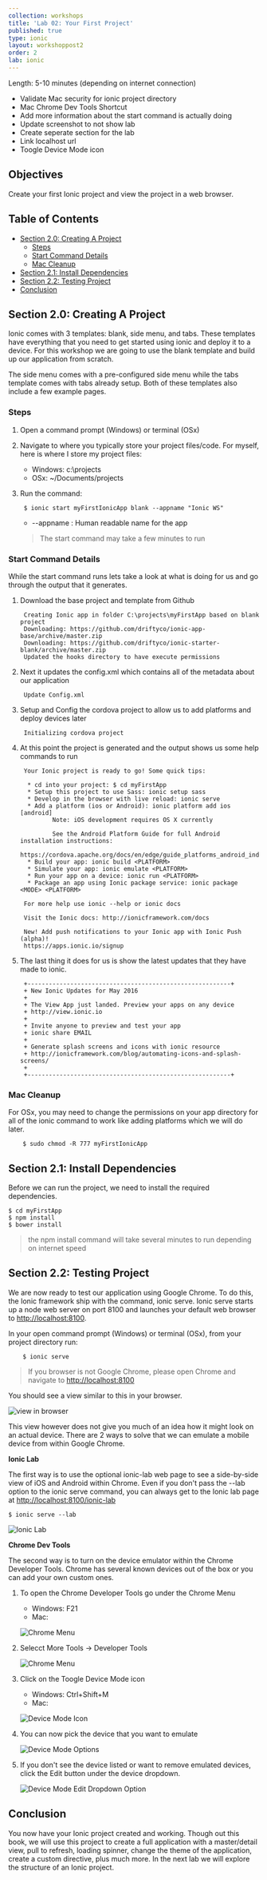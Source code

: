 ```yaml
---
collection: workshops
title: 'Lab 02: Your First Project'
published: true
type: ionic
layout: workshoppost2
order: 2
lab: ionic
---
```


Length: 5-10 minutes (depending on internet connection)

<div id="todo">
<ul>
<li>Validate Mac security for ionic project directory</li>
<li>Mac Chrome Dev Tools Shortcut</li>
<li class="done">Add more information about the start command is actually doing</li>
<li class="done">Update screenshot to not show lab</li>
<li class="done">Create seperate section for the lab</li>
<li class="done">Link localhost url</li>
<li class="done">Toogle Device Mode icon</li>
</ul>

</div>

## Objectives

Create your first Ionic project and view the project in a web browser.

<!-- START doctoc generated TOC please keep comment here to allow auto update -->
<!-- DON'T EDIT THIS SECTION, INSTEAD RE-RUN doctoc TO UPDATE -->
<h2>Table of Contents</h2>

- [Section 2.0: Creating A Project](#section-20-creating-a-project)
  - [Steps](#steps)
  - [Start Command Details](#start-command-details)
  - [Mac Cleanup](#mac-cleanup)
- [Section 2.1: Install Dependencies](#section-21-install-dependencies)
- [Section 2.2: Testing Project](#section-22-testing-project)
- [Conclusion](#conclusion)

<!-- END doctoc generated TOC please keep comment here to allow auto update -->

## Section 2.0: Creating A Project

Ionic comes with 3 templates: blank, side menu, and tabs.  These templates have everything that you need to get started using ionic and deploy it to a device.  For this workshop we are going to use the blank template and build up our application from scratch.

The side menu comes with a pre-configured side menu while the tabs template comes with tabs already setup.  Both of these templates also include a few example pages.

### Steps

1. Open a command prompt (Windows) or terminal (OSx)
1. Navigate to where you typically store your project files/code.  For myself, here is where I store my project files: 
    * Windows: c:\projects
    * OSx: ~/Documents/projects
1. Run the command:
    
        $ ionic start myFirstIonicApp blank --appname "Ionic WS"

    * --appname : Human readable name for the app

    > The start command may take a few minutes to run

### Start Command Details

While the start command runs lets take a look at what is doing for us and go through the output that it generates.

1. Download the base project and template from Github

        Creating Ionic app in folder C:\projects\myFirstApp based on blank project
        Downloading: https://github.com/driftyco/ionic-app-base/archive/master.zip
        Downloading: https://github.com/driftyco/ionic-starter-blank/archive/master.zip
        Updated the hooks directory to have execute permissions

1. Next it updates the config.xml which contains all of the metadata about our application

        Update Config.xml

1. Setup and Config the cordova project to allow us to add platforms and deploy devices later

        Initializing cordova project

1. At this point the project is generated and the output shows us some help commands to run

        Your Ionic project is ready to go! Some quick tips:

         * cd into your project: $ cd myFirstApp
         * Setup this project to use Sass: ionic setup sass
         * Develop in the browser with live reload: ionic serve
         * Add a platform (ios or Android): ionic platform add ios [android]
                Note: iOS development requires OS X currently

                See the Android Platform Guide for full Android installation instructions:
                https://cordova.apache.org/docs/en/edge/guide_platforms_android_index.md.html
         * Build your app: ionic build <PLATFORM>
         * Simulate your app: ionic emulate <PLATFORM>
         * Run your app on a device: ionic run <PLATFORM>
         * Package an app using Ionic package service: ionic package <MODE> <PLATFORM>

        For more help use ionic --help or ionic docs

        Visit the Ionic docs: http://ionicframework.com/docs

        New! Add push notifications to your Ionic app with Ionic Push (alpha)!
        https://apps.ionic.io/signup

1. The last thing it does for us is show the latest updates that they have made to ionic.

        +---------------------------------------------------------+
        + New Ionic Updates for May 2016
        +
        + The View App just landed. Preview your apps on any device
        + http://view.ionic.io
        +
        + Invite anyone to preview and test your app
        + ionic share EMAIL
        +
        + Generate splash screens and icons with ionic resource
        + http://ionicframework.com/blog/automating-icons-and-splash-screens/
        +
        +---------------------------------------------------------+

### Mac Cleanup

For OSx, you may need to change the permissions on your app directory for all of the ionic command to work like adding platforms which we will do later.

        $ sudo chmod -R 777 myFirstIonicApp 


## Section 2.1: Install Dependencies

Before we can run the project, we need to install the required dependencies.

    $ cd myFirstApp
    $ npm install
    $ bower install

> the npm install command will take several minutes to run depending on internet speed

## Section 2.2: Testing Project

We are now ready to test our application using Google Chrome.  To do this, the Ionic framework ship with the command, ionic serve.  Ionic serve starts up a node web server on port 8100 and launches your default web browser to [http://localhost:8100](http://localhost:8100).

In your open command prompt (Windows) or terminal (OSx), from your project directory run:

        $ ionic serve

>If you browser is not Google Chrome, please open Chrome and navigate to [http://localhost:8100](http://localhost:8100)

You should see a view similar to this in your browser.

![view in browser](../images/lab2/ionic-serve-png.png)

This view however does not give you much of an idea how it might look on an actual device.    There are 2 ways to solve that we can emulate a mobile device from within Google Chrome.

**Ionic Lab**

The first way is to use the optional ionic-lab web page to see a side-by-side view of iOS and Android within Chrome.  Even if you don't pass the --lab option to the ionic serve command, you can always get to the Ionic lab page at [http://localhost:8100/ionic-lab](http://localhost:8100/ionic-lab)

    $ ionic serve --lab

![Ionic Lab](../images/lab2/ionic-serve-lab.png)

**Chrome Dev Tools**

The second way is to turn on the device emulator within the Chrome Developer Tools.  Chrome has several known devices out of the box or you can add your own custom ones.

1. To open the Chrome Developer Tools go under the Chrome Menu
    * Windows: F21
    * Mac:

    ![Chrome Menu](../images/lab2/menu-icon.png)

1. Selecct More Tools -> Developer Tools

    ![Chrome Menu](../images/lab2/menu-dev-tools.png)

1. Click on the Toogle Device Mode icon
    * Windows: Ctrl+Shift+M
    * Mac:

    ![Device Mode Icon](../images/lab2/device-mode-button.png)

1. You can now pick the device that you want to emulate

    ![Device Mode Options](../images/lab2/device-mode.png)

1. If you don't see the device listed or want to remove emulated devices, click the Edit button under the device dropdown.

    ![Device Mode Edit Dropdown Option](../images/lab2/device-mode-edit.png)

## Conclusion

You now have your Ionic project created and working.  Though out this book, we will use this project to create a full application with a master/detail view, pull to refresh, loading spinner, change the theme of the application, create a custom directive, plus much more.  In the next lab we will explore the structure of an Ionic project.


